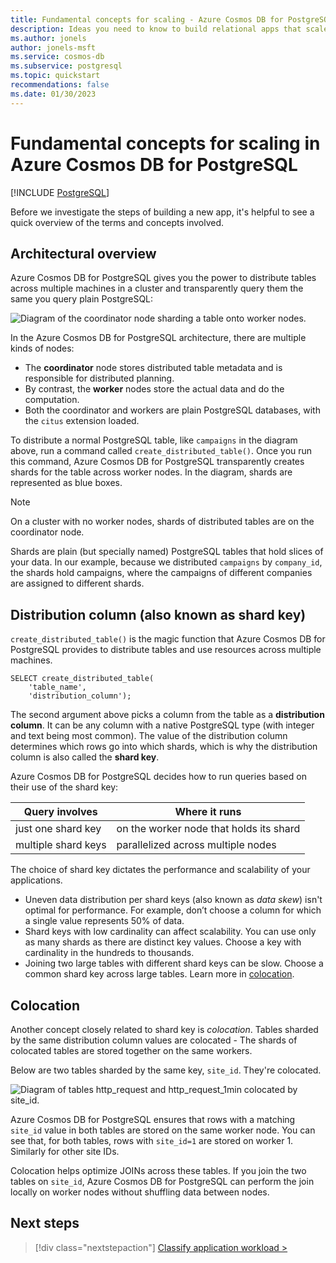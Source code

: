 ```yaml
---
title: Fundamental concepts for scaling - Azure Cosmos DB for PostgreSQL
description: Ideas you need to know to build relational apps that scale
ms.author: jonels
author: jonels-msft
ms.service: cosmos-db
ms.subservice: postgresql
ms.topic: quickstart
recommendations: false
ms.date: 01/30/2023
---
```


# Fundamental concepts for scaling in Azure Cosmos DB for PostgreSQL

[!INCLUDE [PostgreSQL](../includes/appliesto-postgresql.md)]

Before we investigate the steps of building a new app, it's helpful to see a
quick overview of the terms and concepts involved.

## Architectural overview

Azure Cosmos DB for PostgreSQL gives you the power to distribute tables across multiple
machines in a cluster and transparently query them the same you query
plain PostgreSQL:

![Diagram of the coordinator node sharding a table onto worker nodes.](media/howto-build-scalable-apps/architecture.png)

In the Azure Cosmos DB for PostgreSQL architecture, there are multiple kinds of nodes:

* The **coordinator** node stores distributed table metadata and is responsible
  for distributed planning.
* By contrast, the **worker** nodes store the actual data and do the computation.
* Both the coordinator and workers are plain PostgreSQL databases, with the
  `citus` extension loaded.

To distribute a normal PostgreSQL table, like `campaigns` in the diagram above,
run a command called `create_distributed_table()`.  Once you run this
command, Azure Cosmos DB for PostgreSQL transparently creates shards for the table across
worker nodes. In the diagram, shards are represented as blue boxes.

> [!NOTE]
>
> On a cluster with no worker nodes, shards of distributed tables are on the coordinator node.

Shards are plain (but specially named) PostgreSQL tables that hold slices of
your data. In our example, because we distributed `campaigns` by `company_id`,
the shards hold campaigns, where the campaigns of different companies are
assigned to different shards.

## Distribution column (also known as shard key)

`create_distributed_table()` is the magic function that Azure Cosmos DB for PostgreSQL
provides to distribute tables and use resources across multiple machines.

```postgresql
SELECT create_distributed_table(
	'table_name',
	'distribution_column');
```

The second argument above picks a column from the table as a **distribution
column**. It can be any column with a native PostgreSQL type (with integer and
text being most common). The value of the distribution column determines which
rows go into which shards, which is why the distribution column is also called
the **shard key**.

Azure Cosmos DB for PostgreSQL decides how to run queries based on their use of the shard
key:

| Query involves | Where it runs |
|----------------|---------------|
| just one shard key | on the worker node that holds its shard |
| multiple shard keys | parallelized across multiple nodes |

The choice of shard key dictates the performance and scalability of your
applications.

* Uneven data distribution per shard keys (also known as *data skew*) isn't optimal
  for performance. For example, don’t choose a column for which a single value
  represents 50% of data.
* Shard keys with low cardinality can affect scalability. You can use only as
  many shards as there are distinct key values. Choose a key with cardinality
  in the hundreds to thousands.
* Joining two large tables with different shard keys can be slow. Choose a
  common shard key across large tables. Learn more in
  [colocation](#colocation).

## Colocation

Another concept closely related to shard key is *colocation*. Tables sharded by
the same distribution column values are colocated - The shards of colocated
tables are stored together on the same workers.

Below are two tables sharded by the same key, `site_id`. They're colocated.

![Diagram of tables http_request and http_request_1min colocated by site_id.](media/howto-build-scalable-apps/colocation.png)

Azure Cosmos DB for PostgreSQL ensures that rows with a matching `site_id` value in both
tables are stored on the same worker node.  You can see that, for both tables,
rows with `site_id=1` are stored on worker 1. Similarly for other site IDs.

Colocation helps optimize JOINs across these tables. If you join the two tables
on `site_id`, Azure Cosmos DB for PostgreSQL can perform the join locally on worker nodes
without shuffling data between nodes.

## Next steps

> [!div class="nextstepaction"]
> [Classify application workload >](quickstart-build-scalable-apps-classify.md)

